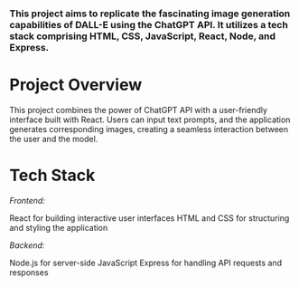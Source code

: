 ### This project aims to replicate the fascinating image generation capabilities of DALL-E using the ChatGPT API. It utilizes a tech stack comprising HTML, CSS, JavaScript, React, Node, and Express.

# Project Overview
This project combines the power of ChatGPT API with a user-friendly interface built with React. Users can input text prompts, and the application generates corresponding images, creating a seamless interaction between the user and the model.

# Tech Stack
*Frontend:*

React for building interactive user interfaces
HTML and CSS for structuring and styling the application

*Backend:*

Node.js for server-side JavaScript
Express for handling API requests and responses


